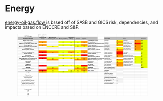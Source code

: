 # Energy

[energy-oil-gas.flow ](https://app.splits.org/accounts/0x288856c39E38334b333cb1Ce7A55D77e681dA12B/?chainId=8453)is based off of SASB and GICS risk, dependencies, and impacts based on ENCORE and S\&P.

<figure><img src="../../../.gitbook/assets/energy-oil-gas.png" alt=""><figcaption></figcaption></figure>
